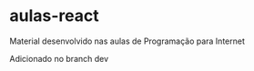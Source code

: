 # aulas-react
Material desenvolvido nas aulas de Programação para Internet

Adicionado no branch dev